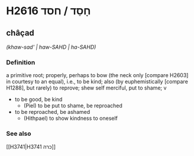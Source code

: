 # H2616 חָסַד / חסד

## châçad

_(khaw-sad' | haw-SAHD | ha-SAHD)_

### Definition

a primitive root; properly, perhaps to bow (the neck only [compare H2603] in courtesy to an equal), i.e., to be kind; also (by euphemistically [compare H1288], but rarely) to reprove; shew self merciful, put to shame; v

- to be good, be kind
  - (Piel) to be put to shame, be reproached
- to be reproached, be ashamed
  - (Hithpael) to show kindness to oneself

### See also

[[H3741|H3741 כרה]]

